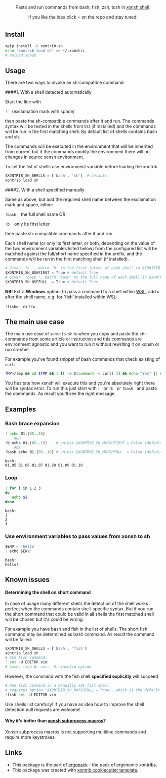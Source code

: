 <p align="center">  
Paste and run commands from bash, fish, zsh, tcsh in <a href="https://xon.sh">xonsh shell</a>.
</p>

<p align="center">  
If you like the idea click ⭐ on the repo and stay tuned.
</p>


## Install
```bash
xpip install -U xontrib-sh
echo 'xontrib load sh' >> ~/.xonshrc
# Reload xonsh
```

## Usage

There are two ways to invoke an sh-compatible command:

####1. With a shell detected automatically

Start the line with 

`!` ` ` (exclamation mark with space)

then paste the sh-compatible commands after it and run. 
The commands syntax will be tested in the shells from list (if installed) and the commands will be run in 
the first matching shell. By default list of shells contains bash and sh. 

The commands will be executed in the environment that will be inherited from current but if the commands modify 
the environment there will no changes in source xonsh environment.

To set the list of shells use environment variable before loading the xontrib:
```python
$XONTRIB_SH_SHELLS = ['bash', 'sh']  # default
xontrib load sh
```

####2. With a shell specified manually

Same as above, but add the required shell name between the exclamation mark and space, either:

`!bash` ` ` the full shell name OR

`!b` ` ` only its first letter

then paste sh-compatible commands after it and run.

Each shell name (or only its first letter, or both, depending on the value of the two environment variables listed below) from the configured list will be matched against the full/short name specified in the prefix, and the commands will be run in the first matching shell (if installed).

```python
# Given '!b ', match 'b' to the first letter of each shell in $XONTRIB_SH_SHELLS (use the first shell starting with 'b')
$XONTRIB_SH_USEFIRST = True # default True
# Given '!bash ', match 'bash' to the full name of each shell in $XONTRIB_SH_SHELLS
$XONTRIB_SH_USEFULL  = True # default True
```
__NB!__ Extra __Windows__ option: to pass a command to a shell within [WSL](https://docs.microsoft.com/en-us/windows/wsl/about), add `w` after the shell name, e.g. for 'fish' installed within WSL:

`!fishw` ` ` or `!fw` ` `

## The main use case

The main use case of `xontrib-sh` is when you copy and paste the sh-commands from some article or instruction 
and this commands are environment agnostic and you want to run it without rewriting it on xonsh or run sh-shell. 

For example you've found snippet of bash commands that check existing of `curl`:
```bash
TMP=/tmp && cd $TMP && ( [[ -x $(command -v curl) ]] && echo "Yes" || echo "No" )  
```

You hesitate how xonsh will execute this and you're absolutely right there will be syntax error. 
To run this just start with `! ` or `!b ` or `!bash ` and paste the commands. As result you'll see the right message.

## Examples

### Bash brace expansion
```bash
! echo 01.{05..10}
    #OR
!b echo 01.{05..10}    # unless $XONTRIB_SH_MATCHFIRST = False (default is True)
    #OR
!bash echo 01.{05..10} # unless $XONTRIB_SH_MATCHFULL  = False (default is True)
``` 
```
bash:
01.05 01.06 01.07 01.08 01.09 01.10
```

### Loop
```bash
! for i in 1 2 3
do
   echo $i
done
```
```
bash:
1
2
3
```

### Use environment variables to pass values from xonsh to sh
```python
$ENV = 'hello'
! echo $ENV!
```
```
bash:
hello!
```

## Known issues

#### Determining the shell on short command

In case of usage many different shells the detection of the shell works perfect when the commands contain shell-specific syntax.
But if you run the short command that could be valid in all shells the first matched shell will be chosen but it's could be wrong. 
 
For example you have bash and fish in the list of shells. The short fish command may be determined as bash command.
As result the command will be failed:
```python
$XONTRIB_SH_SHELLS = ['bash', 'fish']
xontrib load sh
# Run fish command:
! set -U EDITOR vim
# bash: line 0: set: -U: invalid option
```
However, the command with the fish shell __specified explicitly__ will succeed
```python
# Run fish command in a manually set fish shell
# requires option '$XONTRIB_SH_MATCHFULL = True', which is the default value
!fish set -U EDITOR vim
```

Use shells list carefully! If you have an idea how to improve the shell detection pull requests are welcome!

#### Why it's better than [xonsh subprocess macros](https://xon.sh/tutorial_macros.html#subprocess-macros)?

Xonsh subprocess macros is not supporting multiline commands and require more keystrokes.


## Links 
* This package is the part of [ergopack](https://github.com/anki-code/xontrib-ergopack) - the pack of ergonomic xontribs.
* This package was created with [xontrib cookiecutter template](https://github.com/xonsh/xontrib-cookiecutter).
